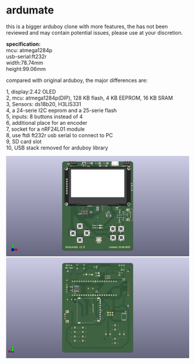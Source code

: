 # ardumate
this is a bigger arduboy clone with more features, the has not been reviewed and may contain potential issues, please use at your discretion.

**specification:**\
mcu: atmega1284p\
usb-serial:ft232r\
width:78.74mm\
height:99.06mm

compared with original arduboy, the major differences are:

1, display:2.42 OLED\
2, mcu: atmega1284p(DIP), 128 KB flash, 4 KB EEPROM, 16 KB SRAM\
3, Sensors: ds18b20, H3LIS331\
4, a 24-serie I2C eeprom and a 25-serie flash\
5, inputs: 8 buttons instead of 4\
6, additional place for an encoder\
7, socket for a nRF24L01 module\
8, use ftdi ft232r usb serial to connect to PC\
9, SD card slot\
10, USB stack removed for arduboy library

<img src="./ardumate/ardumate-f.png" width="500">
<img src="./ardumate/ardumate-b.png" width="500">
